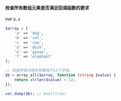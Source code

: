 #### 检查所有数组元素是否满足回调函数的要求

`PHP` `8.4`

```php
$array = [
    'a' => 'dog',
    'b' => 'cat',
    'c' => 'cow',
    'd' => 'duck',
    'e' => 'goose',
    'f' => 'elephant'
];

// 检查所有动物名称都短于12个字母。
$b = array_all($array, function (string $value) {
    return strlen($value) < 12;
});

var_dump($b); // bool(true)


```

